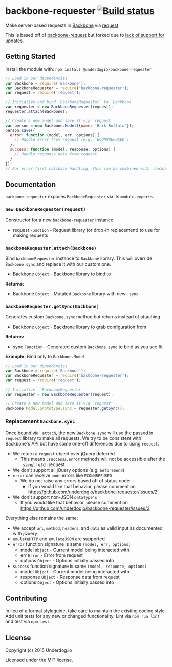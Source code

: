 # backbone-requester [![Build status](https://travis-ci.org/underdogio/backbone-requester.png?branch=master)](https://travis-ci.org/underdogio/backbone-requester)

Make server-based requests in [Backbone][] via [request][]

This is based off of [backbone-request][] but forked due to [lack of support for updates][update-issue].

[Backbone]: http://backbonejs.org/
[request]: https://github.com/request/request
[backbone-request]: https://github.com/Marak/node-backbone-request
[update-issue]: https://github.com/Marak/node-backbone-request/issues/4

## Getting Started
Install the module with: `npm install @underdogio/backbone-requester`

```js
// Load in our dependencies
var Backbone = require('Backbone');
var BackboneRequester = require('backbone-requester');
var request = require('request');

// Initialize and bind `BackboneRequester` to `Backbone`
var requester = new BackboneRequester(request);
requester.attach(Backbone);

// Create a new model and save it via `request`
var person = new Backbone.Model({name: 'Bark Ruffalo'});
person.save({
  error: function (model, err, options) {
    // Handle error from request (e.g. `ECONNREFUSED`)
  },
  success: function (model, response, options) {
    // Handle response data from request
  }
});
// For error-first callback handling, this can be combined with `backbone-callbacks`
```

## Documentation
`backbone-requester` exposes `BackboneRequester` via its `module.exports`.

### `new BackboneRequester(request)`
Constructor for a new `backbone-requester` instance

- request `Function` - Request library (or drop-in replacement) to use for making requests

### `backboneRequester.attach(Backbone)`
Bind `backboneRequester` instance to `Backbone` library. This will override `Backbone.sync` and replace it with our custom one.

- Backbone `Object` - Backbone library to bind to

**Returns:**

- Backbone `Object` - Mutated `Backbone` library with new `.sync`

### `backboneRequester.getSync(Backbone)`
Generates custom `Backbone.sync` method but returns instead of attaching.

- Backbone `Object` - Backbone library to grab configuration from

**Returns:**

- sync `Function` - Generated custom `Backbone.sync` to bind as you see fit

**Example:** Bind only to `Backbone.Model`

```js
// Load in our dependencies
var Backbone = require('Backbone');
var BackboneRequester = require('backbone-requester');
var request = require('request');

// Initialize  `BackboneRequester`
var requester = new BackboneRequester(request);

// Create a new model and save it via `request`
Backbone.Model.prototype.sync = requester.getSync();
```

### Replacement `Backbone.sync`
Once bound via `.attach`, the new `Backbone.sync` will use the passed in `request` library to make all requests. We try to be consistent with Backbone's API but have some one-off differences due to using `request`.

- We return a `request` object over jQuery deferred
    - This means `.success`/`.error` methods will not be accessible after the `.save`/`.fetch` request
- We don't support all jQuery options (e.g. `beforeSend`)
- `error` can receive `node` errors like `ECONNREFUSED`
    - We do not raise any errors based off of status code
        - If you would like that behavior, please comment on https://github.com/underdogio/backbone-requester/issues/2
- We don't support non-JSON `dataType's`
    - If you would like that behavior, please comment on https://github.com/underdogio/backbone-requester/issues/3

Everything else remains the same:

- We accept `url`, `method`, `headers`, and `data` as valid input as documented with jQuery
- `emulateHTTP` and `emulateJSON` are supported
- `error` function signature is same `(model, err, options)`
    - model `Object` - Current model being interacted with
    - err `Error` - Error from request
    - options `Object` - Options initially passed into
- `success` function signature is same `(model, response, options)`
    - model `Object` - Current model being interacted with
    - response `Object` - Response data from request
    - options `Object` - Options initially passed into

## Contributing
In lieu of a formal styleguide, take care to maintain the existing coding style. Add unit tests for any new or changed functionality. Lint via `npm run lint` and test via `npm test`.

## License
Copyright (c) 2015 Underdog.io

Licensed under the MIT license.

